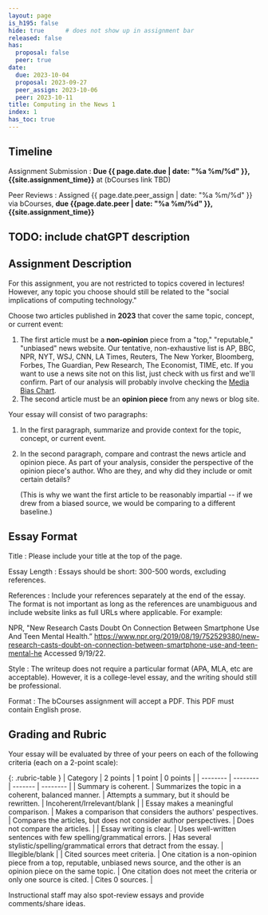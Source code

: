 ```yaml
---
layout: page
is_h195: false
hide: true      # does not show up in assignment bar
released: false
has:
  proposal: false
  peer: true
date:
  due: 2023-10-04
  proposal: 2023-09-27
  peer_assign: 2023-10-06
  peer: 2023-10-11
title: Computing in the News 1
index: 1
has_toc: true
---
```


## Timeline

Assignment Submission
: **Due {{ page.date.due | date: "%a %m/%d" }}, {{site.assignment_time}}** at (bCourses link TBD)

Peer Reviews
: Assigned {{ page.date.peer_assign | date: "%a %m/%d" }} via bCourses, **due {{page.date.peer | date: "%a %m/%d" }}, {{site.assignment_time}}**

## TODO: include chatGPT description

## Assignment Description

For this assignment, you are not restricted to topics covered in lectures!
However, any topic you choose should still be related to the "social
implications of computing technology."

Choose two articles published in <b>2023</b> that cover the same topic, concept, or
current event:

1. The first article must be a <b>non-opinion</b> piece from a "top,"
   "reputable," "unbiased" news website. Our tentative, non-exhaustive list is
   AP, BBC, NPR, NYT, WSJ,  CNN, LA Times, Reuters, The New Yorker, Bloomberg,
   Forbes, The Guardian, Pew Research, The Economist, TIME, etc. If you want to
   use a news site not on this list, just check with us first and we'll confirm.
   Part of our analysis will probably involve checking the
   [Media Bias Chart](https://adfontesmedia.com).
2. The second article must be an <b>opinion piece</b> from any news or blog site.

Your essay will consist of two paragraphs:

1. In the first paragraph, summarize and provide context for the topic, concept,
   or current event.
2. In the second paragraph, compare and contrast the news article and opinion
   piece. As part of your analysis, consider the perspective of the opinion
   piece's author. Who are they, and why did they include or omit certain
   details?

   (This is why we want the first article to be reasonably impartial --
   if we drew from a biased source, we would be comparing to a different
   baseline.)

## Essay Format

Title
: Please include your title at the top of the page.

Essay Length
: Essays should be short: 300-500 words, excluding references.

References
: Include your references separately at the end of the essay. The format is not
  important as long as the references are unambiguous and include website links
  as full URLs where applicable. For example:

  NPR, "New Research Casts Doubt On Connection Between Smartphone Use And Teen
  Mental Health.” <https://www.npr.org/2019/08/19/752529380/new-research-casts-doubt-on-connection-between-smartphone-use-and-teen-mental-he>
  Accessed 9/19/22.

Style
: The writeup does not require a particular format (APA, MLA, etc are
  acceptable). However, it is a college-level essay, and the writing should
  still be professional.

Format
: The bCourses assignment will accept a PDF. This PDF must contain English
  prose.

## Grading and Rubric

Your essay will be evaluated by three of your peers on each of the following
criteria (each on a 2-point scale):

{: .rubric-table }
| Category | 2 points | 1 point | 0 points |
| -------- | -------- | ------- | -------- |
| Summary is coherent. | Summarizes the topic in a coherent, balanced manner. | Attempts a summary, but it should be rewritten. | Incoherent/Irrelevant/blank |
| Essay makes a meaningful comparison. | Makes a comparison that considers the authors' pespectives. | Compares the articles, but does not consider author perspectives. | Does not compare the articles. |
| Essay writing is clear. | Uses well-written sentences with few spelling/grammatical errors. | Has several stylistic/spelling/grammatical errors that detract from the essay. | Illegible/blank |
| Cited sources meet criteria. | One citation is a non-opinion piece from a top, reputable, unbiased news source, and the other is an opinion piece on the same topic. | One citation does not meet the criteria or only one source is cited. | Cites 0 sources. |

Instructional staff may also spot-review essays and provide comments/share ideas.
